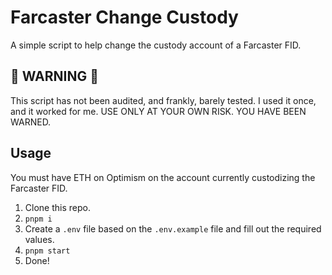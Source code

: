 # Farcaster Change Custody

A simple script to help change the custody account of a Farcaster FID.

## 🚨 WARNING 🚨

This script has not been audited, and frankly, barely tested. I used it once, and it worked for me. USE ONLY AT YOUR OWN RISK. YOU HAVE BEEN WARNED.

## Usage

You must have ETH on Optimism on the account currently custodizing the Farcaster FID.

1. Clone this repo.
2. `pnpm i`
3. Create a `.env` file based on the `.env.example` file and fill out the required values.
4. `pnpm start`
5. Done!
